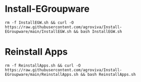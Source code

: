 # Install-EGroupware

```
rm -f InstallEGW.sh && curl -O https://raw.githubusercontent.com/agroviva/Install-EGroupware/main/InstallEGW.sh && bash InstallEGW.sh
```

# Reinstall Apps

```
rm -f ReinstallApps.sh && curl -O https://raw.githubusercontent.com/agroviva/Install-EGroupware/main/ReinstallApps.sh && bash ReinstallApps.sh
```
